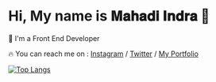 # Hi, My name is 𝐌𝐚𝐡𝐚𝐝𝐢 𝐈𝐧𝐝𝐫𝐚 👋

🌟 I'm a Front End Developer

🔥 You can reach me on :  [Instagram](https://www.instagram.com/mahadindra/) / [Twitter](https://www.twitter.com/vvxmz_/) / [My Portfolio](https://indra-182.github.io/Portfolio/)

[![Top Langs](https://github-readme-stats.vercel.app/api/top-langs/?username=indra-182&layout=compact&theme=react)](https://github.com/indra-182/)

